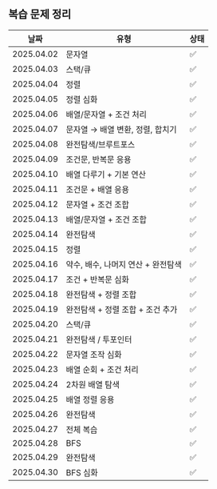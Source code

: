 ## 복습 문제 정리

| 날짜       | 유형                               | 상태 |
| ---------- | ---------------------------------- | ---- |
| 2025.04.02 | 문자열                             | ✅   |
| 2025.04.03 | 스택/큐                            | ✅   |
| 2025.04.04 | 정렬                               | ✅   |
| 2025.04.05 | 정렬 심화                          | ✅   |
| 2025.04.06 | 배열/문자열 + 조건 처리            | ✅   |
| 2025.04.07 | 문자열 → 배열 변환, 정렬, 합치기   | ✅   |
| 2025.04.08 | 완전탐색/브루트포스                | ✅   |
| 2025.04.09 | 조건문, 반복문 응용                | ✅   |
| 2025.04.10 | 배열 다루기 + 기본 연산            | ✅   |
| 2025.04.11 | 조건문 + 배열 응용                 | ✅   |
| 2025.04.12 | 문자열 + 조건 조합                 | ✅   |
| 2025.04.13 | 배열/문자열 + 조건 조합            | ✅   |
| 2025.04.14 | 완전탐색                           | ✅   |
| 2025.04.15 | 정렬                               | ✅   |
| 2025.04.16 | 약수, 배수, 나머지 연산 + 완전탐색 | ✅   |
| 2025.04.17 | 조건 + 반복문 심화                 | ✅   |
| 2025.04.18 | 완전탐색 + 정렬 조합               | ✅   |
| 2025.04.19 | 완전탐색 + 정렬 조합 + 조건 추가   | ✅   |
| 2025.04.20 | 스택/큐                            | ✅   |
| 2025.04.21 | 완전탐색 / 투포인터                | ✅   |
| 2025.04.22 | 문자열 조작 심화                   | ✅   |
| 2025.04.23 | 배열 순회 + 조건 처리              | ✅   |
| 2025.04.24 | 2차원 배열 탐색                    | ✅   |
| 2025.04.25 | 배열 정렬 응용                     | ✅   |
| 2025.04.26 | 완전탐색                           | ✅   |
| 2025.04.27 | 전체 복습                          | ✅   |
| 2025.04.28 | BFS                                | ✅   |
| 2025.04.29 | 완전탐색                           | ✅   |
| 2025.04.30 | BFS 심화                           | ✅   |

